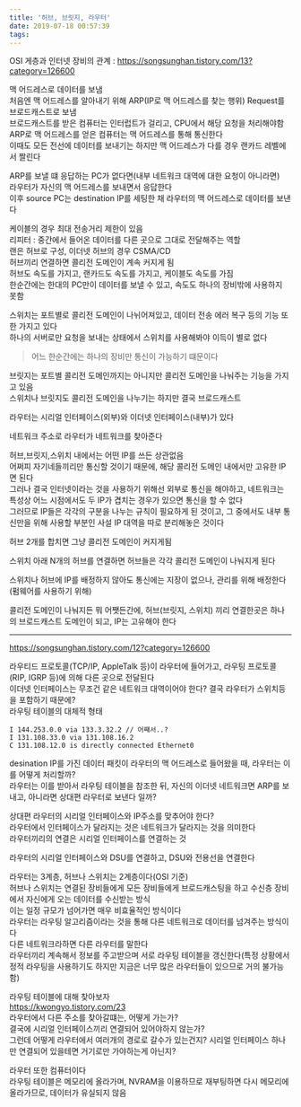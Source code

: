 ```yaml
---
title: '허브, 브릿지, 라우터'
date: 2019-07-18 00:57:39
tags:
---
```


OSI 게층과 인터넷 장비의 관계 : https://songsunghan.tistory.com/13?category=126600

맥 어드레스로 데이터를 보냄  
처음엔 맥 어드레스를 알아내기 위해 ARP(IP로 맥 어드레스를 찾는 행위) Request를 브로드캐스트로 보냄  
브로드캐스트를 받은 컴퓨터는 인터럽트가 걸리고, CPU에서 해당 요청을 처리해야함  
ARP로 맥 어드레스를 얻은 컴퓨터는 맥 어드레스를 통해 통신한다  
이때도 모든 전선에 데이터를 보내기는 하지만 맥 어드레스가 다를 경우 랜카드 레벨에서 짤린다  

ARP를 보낼 떄 응답하는 PC가 없다면(내부 네트워크 대역에 대한 요청이 아니라면)  
라우터가 자신의 맥 어드레스를 보내면서 응답한다  
이후 source PC는 destination IP를 세팅한 채 라우터의 맥 어드레스로 데이터를 보낸다  

케이블의 경우 최대 전송거리 제한이 있음  
리피터 : 중간에서 들어온 데이터를 다른 곳으로 그대로 전달해주는 역할  
랜은 허브로 구성, 이더넷 허브의 경우 CSMA/CD  
허브끼리 연결하면 콜리전 도메인이 계속 커지게 됨  
허브도 속도를 가지고, 랜카드도 속도를 가지고, 케이블도 속도를 가짐  
한순간에는 한대의 PC만이 데이터를 보낼 수 있고, 속도도 하나의 장비밖에 사용하지 못함  

스위치는 포트별로 콜리전 도메인이 나뉘어져있고, 데이터 전송 에러 복구 등의 기능 또한 가지고 있다  
하나의 서버로만 요청을 보내는 상태에서 스위치를 사용해봐야 이득이 별로 없다  
> 어느 한순간에는 하나의 장비만 통신이 가능하기 떄문이다  

브릿지는 포트별 콜리전 도메인까지는 아니지만 콜리전 도메인을 나눠주는 기능을 가지고 있음  
스위치나 브릿지도 콜리전 도메인을 나누기는 하지만 결국 브로드캐스트 

라우터는 시리얼 인터페이스(외부)와 이더넷 인터페이스(내부)가 있다  

네트워크 주소로 라우터가 네트워크를 찾아준다  

허브,브릿지,스위치 내에서는 어떤 IP를 쓰든 상관없음  
어쩌피 자기네들끼리만 통신할 것이기 때문에, 해당 콜리전 도메인 내에서만 고유한 IP면 된다  
그러나 결국 인터넷이라는 것을 사용하기 위해선 외부로 통신을 해야하고, 네트워크는 특성상 어느 시점에서도 두 IP가 겹치는 경우가 있으면 통신을 할 수 없다    
그러므로 IP들은 각각의 구분을 나누는 규칙이 필요하게 된 것이고, 그 중에서도 내부 통신만을 위해 사용할 부분인 사설 IP 대역을 따로 분리해놓은 것이다  

허브 2개를 합치면 그냥 콜리전 도메인이 커지게됨  

스위치 아래 N개의 허브를 연결하면 허브들은 각각 콜리전 도메인이 나눠지게 된다  

스위치나 허브에 IP를 배정하지 않아도 통신에는 지장이 없으나, 관리를 위해 배정한다(펌웨어를 사용하기 위해)  

콜리전 도메인이 나눠지든 뭐 어쨋든간에, 허브(브릿지, 스위치) 끼리 연결한곳은 하나의 브로드캐스트 도메인이 되고, IP는 고유해야 한다  

---

<https://songsunghan.tistory.com/12?category=126600>  

라우티드 프로토콜(TCP/IP, AppleTalk 등)이 라우터에 들어가고, 라우팅 프로토콜(RIP, IGRP 등)에 의해 다른 곳으로 전달된다  
이더넷 인터페이스는 무조건 같은 네트워크 대역이어야 한다? 결국 라우터가 스위치등을 포함하기 때문에?  
라우팅 테이블의 대체적 형태  
```
I 144.253.0.0 via 133.3.32.2 // 어째서..?
I 131.108.33.0 via 131.108.16.2
C 131.108.12.0 is directly connected Ethernet0
```  

desination IP를 가진 데이터 패킷이 라우터의 맥 어드레스로 들어왔을 때, 라우터는 이를 어떻게 처리할까?  
라우터는 이를 받아서 라우팅 테이블을 참조한 뒤, 자신의 이더넷 네트워크면 ARP를 보내고, 아니라면 상대편 라우터로 보낸다 일까?  

상대편 라우터의 시리얼 인터페이스와 IP주소를 맞추어야 한다?  
라우터에서 인터페이스가 달라지는 것은 네트워크가 달라지는 것을 의미한다  
라우터끼리의 연결은 시리얼 인터페이스를 연결하는 것  

라우터의 시리얼 인터페이스와 DSU를 연결하고, DSU와 전용선을 연결한다  

라우터는 3계층, 허브나 스위치는 2계층이다(OSI 기준)  
허브나 스위치는 연결된 장비들에게 모든 장비들에게 브로드캐스팅을 하고 수신층 장비에서 자신에게 오는 데이터를 수신받는 방식  
이는 일정 규모가 넘어가면 매우 비효율적인 방식이다  
라우터는 라우팅 알고리즘이라는 것을 통해 다른 네트워크로 데이터를 넘겨주는 방식이다  
다른 네트워크라하면 다른 라우터를 말한다  
라우터끼리 계속해서 정보를 주고받으며 서로 라우팅 테이블을 갱신한다(특정 상황에서 정적 라우팅을 사용하기도 하지만 지금은 너무 많은 라우터들이 있으므로 거의 불가능함)  

라우팅 테이블에 대해 찾아보자  
<https://kwongyo.tistory.com/23>  
라우터에서 다른 주소를 찾아갈떄는, 어떻게 가는가?  
결국에 시리얼 인터페이스끼리 연결되어 있어야하지 않는가?  
그런데 어떻게 라우터에서 여러개의 경로로 갈수가 있는건지? 시리얼 인터페이스 하나만 연결되어 있을테면 거기로만 가야하는게 아닌지?  

라우터 또한 컴퓨터이다  
라우팅 테이블은 메모리에 올라가며, NVRAM을 이용하므로 재부팅하면 다시 메모리에 올라가므로, 데이터가 유실되지 않음  
